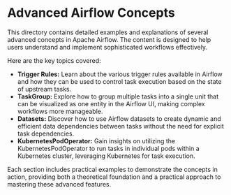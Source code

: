 # Advanced Airflow Concepts

This directory contains detailed examples and explanations of several advanced concepts in Apache Airflow. The content is designed to help users understand and implement sophisticated workflows effectively.

Here are the key topics covered:

- **Trigger Rules:** Learn about the various trigger rules available in Airflow and how they can be used to control task execution based on the state of upstream tasks.
- **TaskGroup:** Explore how to group multiple tasks into a single unit that can be visualized as one entity in the Airflow UI, making complex workflows more manageable.
- **Datasets:** Discover how to use Airflow datasets to create dynamic and efficient data dependencies between tasks without the need for explicit task dependencies.
- **KubernetesPodOperator:** Gain insights on utilizing the KubernetesPodOperator to run tasks in individual pods within a Kubernetes cluster, leveraging Kubernetes for task execution.

Each section includes practical examples to demonstrate the concepts in action, providing both a theoretical foundation and a practical approach to mastering these advanced features.